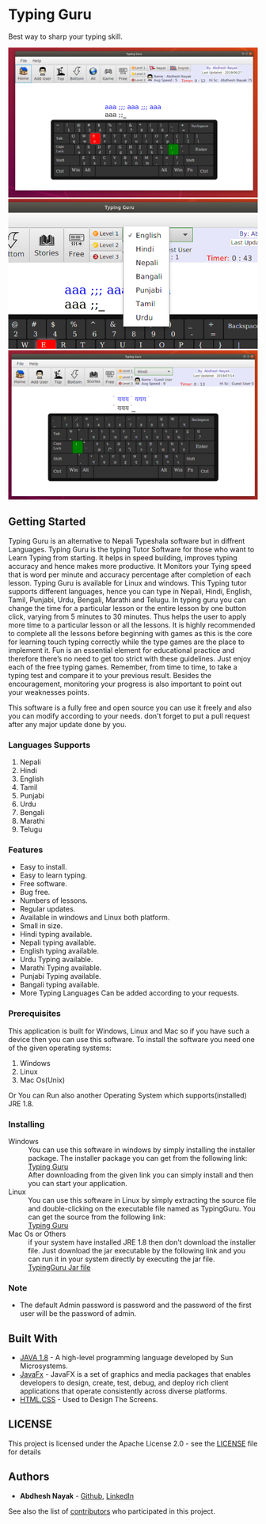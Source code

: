 # Typing Guru

Best way to sharp your typing skill.

![Image of the Main Screen](1.png)
![Image of the Main Screen](2.png)
![Image of the Main Screen](3.png)

## Getting Started

Typing Guru is an alternative to Nepali Typeshala software but in diffrent Languages. Typing Guru is the typing Tutor Software for those who want to Learn Typing from starting. It helps in speed building, improves typing accuracy and hence makes more productive. It Monitors your Tying speed that is word per minute and accuracy percentage after completion of each lesson.
Typing Guru is available for Linux and windows. This Typing tutor supports different languages, hence you can type in Nepali, Hindi, English, Tamil, Punjabi, Urdu, Bengali, Marathi and Telugu. In typing guru you can change the time for a particular lesson or the entire lesson by one button click, varying from 5 minutes to 30 minutes. Thus helps the user to apply more time to a particular lesson or all the lessons.
It is highly recommended to complete all the lessons before beginning with games as this is the core for learning touch typing correctly while the type games are the place to implement it. Fun is an essential element for educational practice and therefore there’s no need to get too strict with these guidelines. Just enjoy each of the free typing games. Remember, from time to time, to take a typing test and compare it to your previous result. Besides the encouragement, monitoring your progress is also important to point out your weaknesses points.

This software is a fully free and open source you can use it freely and also you can modify according to your needs.
don't forget to put a pull request after any major update done by you.

### Languages Supports
1. Nepali
2. Hindi 
3. English 
4. Tamil
5. Punjabi
6. Urdu
7. Bengali
8. Marathi 
9. Telugu

### Features
- Easy to install.
- Easy to learn typing.
- Free software.
- Bug free.
- Numbers of lessons.
- Regular updates.
- Available in windows and Linux both platform.
- Small in size.
- Hindi typing available.
- Nepali typing available.
- English typing available.
- Urdu Typing available.
- Marathi Typing available.
- Punjabi Typing available.
- Bangali typing available.
- More Typing Languages Can be added according to your requests.

### Prerequisites

This application is built for Windows, Linux and Mac so if you have such a device then you can use this software.
To install the software you need one of the given operating systems:
1. Windows
2. Linux
3. Mac Os(Unix)
  
Or You can Run also another Operating System which supports(installed) JRE 1.8.

### Installing
<dl>
  <dt>Windows</dt>
  <dd>You can use this software in windows by simply installing the installer package. The installer package you can get from the following link:<br><a href="ourceforge.net/projects/typingguru/">Typing Guru</a><br>
After downloading from the given link you can simply install and then you can start your application.
</dd>
  <dt>Linux</dt>
  <dd>You can use this software in Linux by simply extracting the source file and double-clicking on the executable file named as TypingGuru. You can get the source from the following link:<br><a href="ourceforge.net/projects/typingguru/">Typing Guru</a><br>
</dd>
  <dt>Mac Os or Others</dt>
  <dd>
if your system have installed JRE 1.8 then don't download the installer file. Just download the jar executable by the following link and you can run it in your system directly by executing the jar file. <br>
    <a href="https://sourceforge.net/projects/typingguru/files/VERSION_1.2/TypingGuru 1.2 (jar).zip/download">TypingGuru Jar file</a>
    </dd>
</dl>

### Note
  - The default Admin password is password and the password of the first user will be the password of admin.

## Built With

* [JAVA 1.8](https://docs.oracle.com/javase/8/docs/api/) - A high-level programming language developed by Sun Microsystems.
* [JavaFx](https://docs.oracle.com/javafx/2/overview/jfxpub-overview.htm) - JavaFX is a set of graphics and media packages that enables developers to design, create, test, debug, and deploy rich client applications that operate consistently across diverse platforms.
* [HTML](https://devdocs.io/html/),[CSS](https://devdocs.io/css/) - Used to Design The Screens.

## LICENSE

This project is licensed under the Apache License 2.0 - see the [LICENSE](LICENSE) file for details


## Authors

* **Abdhesh Nayak** - [Github](https://github.com/abdheshnayak), [LinkedIn](https://www.linkedin.com/in/abdhesh-nayak/)

See also the list of [contributors](https://github.com/abdheshnayak/TypingGuru/contributors) who participated in this project.
